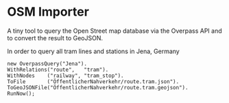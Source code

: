 OSM Importer
============

A tiny tool to query the Open Street map database via the Overpass API and to convert the result to GeoJSON.

In order to query all tram lines and stations in Jena, Germany

    new OverpassQuery("Jena").
    WithRelations("route",   "tram").
    WithNodes    ("railway", "tram_stop").
    ToFile       ("ÖffentlicherNahverkehr/route.tram.json").
    ToGeoJSONFile("ÖffentlicherNahverkehr/route.tram.geojson").
    RunNow();

